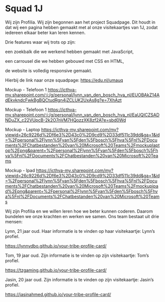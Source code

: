 # Squad 1J

Wij zijn Profilia. Wij zijn begonnen aan het project Squadpage. Dit houdt in dat wij een pagina hebben gemaakt met al onze visitekaartjes van 1J, zodat iedereen elkaar beter kan leren kennen.

Drie features waar wij trots op zijn:

een zoekbalk die we werkend hebben gemaakt met JavaScript,

een carrousel die we hebben gebouwd met CSS en HTML,

de website is volledig responsive gemaakt.

Hierbij de link naar onze squadpage: https://edu.nl/umauq


Mockup - Telefoon 1
https://icthva-my.sharepoint.com/:i:/g/personal/lynn_van_den_bosch_hva_nl/EUOBAkZ14AdEkvkndcFwkBgBQCtudRgn4jZCLUK2UxAs8g?e=7XhAzt


Mockup - Telefoon 1
https://icthva-my.sharepoint.com/:i:/g/personal/lynn_van_den_bosch_hva_nl/EaUQICZSADNDuZX_c22VUpcB-2k2O7nVM7HQozzXK8zf2A?e=sbd0Wd

Mockup - Laptop
https://icthva-my.sharepoint.com/my?viewid=26c9226d%2Df6e3%2D43c0%2D9cd9%2D33df511c39dd&ga=1&id=%2Fpersonal%2Flynn%5Fvan%5Fden%5Fbosch%5Fhva%5Fnl%2FDocuments%2FChatbestanden%20van%20Microsoft%20Teams%2Fmockuplaptop%2Epng&parent=%2Fpersonal%2Flynn%5Fvan%5Fden%5Fbosch%5Fhva%5Fnl%2FDocuments%2FChatbestanden%20van%20Microsoft%20Teams

Mockup - Ipad
https://icthva-my.sharepoint.com/my?viewid=26c9226d%2Df6e3%2D43c0%2D9cd9%2D33df511c39dd&ga=1&id=%2Fpersonal%2Flynn%5Fvan%5Fden%5Fbosch%5Fhva%5Fnl%2FDocuments%2FChatbestanden%20van%20Microsoft%20Teams%2Fmockupipad%2Epng&parent=%2Fpersonal%2Flynn%5Fvan%5Fden%5Fbosch%5Fhva%5Fnl%2FDocuments%2FChatbestanden%20van%20Microsoft%20Teams

Wij zijn Profilia en we willen leren hoe we beter kunnen coderen. Daarom bundelen we onze krachten en werken we samen. Ons team bestaat uit drie mensen:

Lynn, 21 jaar oud. Haar informatie is te vinden op haar visitekaartje: Lynn’s profiel.

https://lynnvdbo.github.io/your-tribe-profile-card/

Tom, 19 jaar oud. Zijn informatie is te vinden op zijn visitekaartje: Tom’s profiel.

https://tzgaming.github.io/your-tribe-profile-card/

Jasin, 20 jaar oud. Zijn informatie is te vinden op zijn visitekaartje: Jasin’s profiel.

https://jasinahmed.github.io/your-tribe-profile-card/
